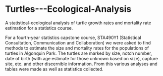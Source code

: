 # Turtles---Ecological-Analysis
A statistical-ecological analysis of turtle growth rates and mortality rate estimation for a statistics course.

For a fourth-year statistics capstone course, STA490Y1 (Statistical Consultation, Communication and Collaboration) we were asked to find methods to estimate the size and mortality rates for the populations of turtles in Algonquin Park. The turtles are marked by size, notch number, date of birth (with age estimate for those unknown based on size), capture site, etc. and other discernible information. From this various analyses and tables were made as well as statistics collected.
